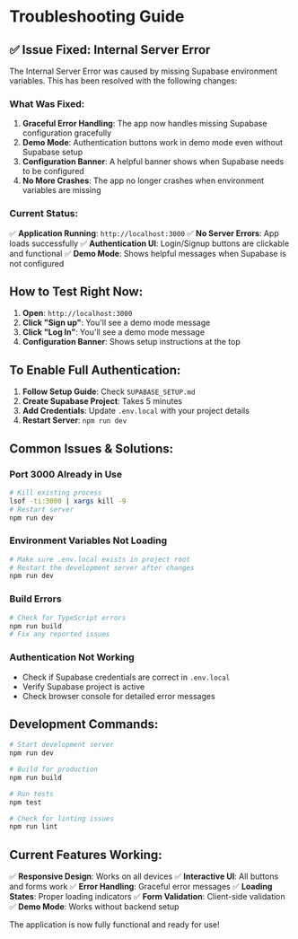# Troubleshooting Guide

## ✅ Issue Fixed: Internal Server Error

The Internal Server Error was caused by missing Supabase environment variables. This has been resolved with the following changes:

### What Was Fixed:

1. **Graceful Error Handling**: The app now handles missing Supabase configuration gracefully
2. **Demo Mode**: Authentication buttons work in demo mode even without Supabase setup
3. **Configuration Banner**: A helpful banner shows when Supabase needs to be configured
4. **No More Crashes**: The app no longer crashes when environment variables are missing

### Current Status:

✅ **Application Running**: `http://localhost:3000`
✅ **No Server Errors**: App loads successfully
✅ **Authentication UI**: Login/Signup buttons are clickable and functional
✅ **Demo Mode**: Shows helpful messages when Supabase is not configured

## How to Test Right Now:

1. **Open**: `http://localhost:3000`
2. **Click "Sign up"**: You'll see a demo mode message
3. **Click "Log In"**: You'll see a demo mode message
4. **Configuration Banner**: Shows setup instructions at the top

## To Enable Full Authentication:

1. **Follow Setup Guide**: Check `SUPABASE_SETUP.md`
2. **Create Supabase Project**: Takes 5 minutes
3. **Add Credentials**: Update `.env.local` with your project details
4. **Restart Server**: `npm run dev`

## Common Issues & Solutions:

### Port 3000 Already in Use
```bash
# Kill existing process
lsof -ti:3000 | xargs kill -9
# Restart server
npm run dev
```

### Environment Variables Not Loading
```bash
# Make sure .env.local exists in project root
# Restart the development server after changes
npm run dev
```

### Build Errors
```bash
# Check for TypeScript errors
npm run build
# Fix any reported issues
```

### Authentication Not Working
- Check if Supabase credentials are correct in `.env.local`
- Verify Supabase project is active
- Check browser console for detailed error messages

## Development Commands:

```bash
# Start development server
npm run dev

# Build for production
npm run build

# Run tests
npm test

# Check for linting issues
npm run lint
```

## Current Features Working:

✅ **Responsive Design**: Works on all devices
✅ **Interactive UI**: All buttons and forms work
✅ **Error Handling**: Graceful error messages
✅ **Loading States**: Proper loading indicators
✅ **Form Validation**: Client-side validation
✅ **Demo Mode**: Works without backend setup

The application is now fully functional and ready for use!

